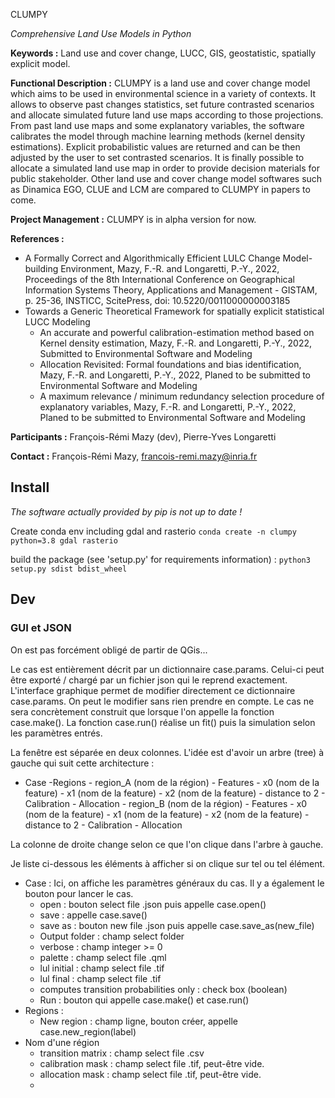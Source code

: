 CLUMPY

*Comprehensive Land Use Models in Python*

**Keywords :** Land use and cover change, LUCC, GIS, geostatistic, spatially explicit model.

**Functional Description :**
CLUMPY is a land use and cover change model which aims to be used in environmental science in a variety of contexts. It allows to observe past changes statistics, set future contrasted scenarios and allocate simulated future land use maps according to those projections.
From past land use maps and some explanatory variables, the software calibrates the model through machine learning methods (kernel density estimations). Explicit probabilistic values are returned and can be then adjusted by the user to set contrasted scenarios. It is finally possible to allocate a simulated land use map in order to provide decision materials for public stakeholder.
Other land use and cover change model softwares such as Dinamica EGO, CLUE and LCM are compared to CLUMPY in papers to come.

**Project Management :**
CLUMPY is in alpha version for now.

**References :**
* A Formally Correct and Algorithmically Efficient LULC Change Model-building Environment, Mazy, F.-R. and Longaretti, P.-Y., 2022, Proceedings of the 8th International Conference on Geographical Information Systems Theory, Applications and Management - GISTAM, p. 25-36, INSTICC, ScitePress, doi: 10.5220/0011000000003185
* Towards a Generic Theoretical Framework for spatially explicit statistical LUCC Modeling
    * An accurate and powerful calibration-estimation method based on Kernel density estimation, Mazy, F.-R. and Longaretti, P.-Y., 2022, Submitted to Environmental Software and Modeling
    * Allocation Revisited: Formal foundations and bias identification, Mazy, F.-R. and Longaretti, P.-Y., 2022, Planed to be submitted to Environmental Software and Modeling
    * A maximum relevance / minimum redundancy selection procedure of explanatory variables, Mazy, F.-R. and Longaretti, P.-Y., 2022, Planed to be submitted to Environmental Software and Modeling

**Participants :**
François-Rémi Mazy (dev),
Pierre-Yves Longaretti

**Contact :**
François-Rémi Mazy, francois-remi.mazy@inria.fr

## Install

*The software actually provided by pip is not up to date !*

Create conda env including gdal and rasterio
`conda create -n clumpy python=3.8 gdal rasterio`

build the package (see 'setup.py' for requirements information) :
`python3 setup.py sdist bdist_wheel`

## Dev

### GUI et JSON

On est pas forcément obligé de partir de QGis...

Le cas est entièrement décrit par un dictionnaire case.params. Celui-ci peut être exporté / chargé par un fichier json qui le reprend exactement. L'interface graphique permet de modifier directement ce dictionnaire case.params. On peut le modifier sans rien prendre en compte. Le cas ne sera concrètement construit que lorsque l'on appelle la fonction case.make(). La fonction case.run() réalise un fit() puis la simulation selon les paramètres entrés.

La fenêtre est séparée en deux colonnes.
L'idée est d'avoir un arbre (tree) à gauche qui suit cette architecture :

- Case
    -Regions
        - region_A (nom de la région)
            - Features
                - x0 (nom de la feature)
                - x1 (nom de la feature)
                - x2 (nom de la feature)
                - distance to 2
            - Calibration
            - Allocation
        - region_B (nom de la région)
            - Features
                - x0 (nom de la feature)
                - x1 (nom de la feature)
                - x2 (nom de la feature)
                - distance to 2
            - Calibration
            - Allocation

La colonne de droite change selon ce que l'on clique dans l'arbre à gauche.

Je liste ci-dessous les éléments à afficher si on clique sur tel ou tel élément.

- Case : Ici, on affiche les paramètres généraux du cas. Il y a également le bouton pour lancer le cas.
    - open : bouton select file .json puis appelle case.open()
    - save : appelle case.save()
    - save as : bouton new file .json puis appelle case.save_as(new_file)
    - Output folder : champ select folder
    - verbose : champ integer >= 0
    - palette : champ select file .qml
    - lul initial : champ select file .tif
    - lul final : champ select file .tif
    - computes transition probabilities only : check box (boolean)
    - Run : bouton qui appelle case.make() et case.run()
- Regions : 
    - New region : champ ligne, bouton créer, appelle case.new_region(label)
- Nom d'une région
    - transition matrix : champ select file .csv
    - calibration mask : champ select file .tif, peut-être vide.
    - allocation mask : champ select file .tif, peut-être vide.
    - 
